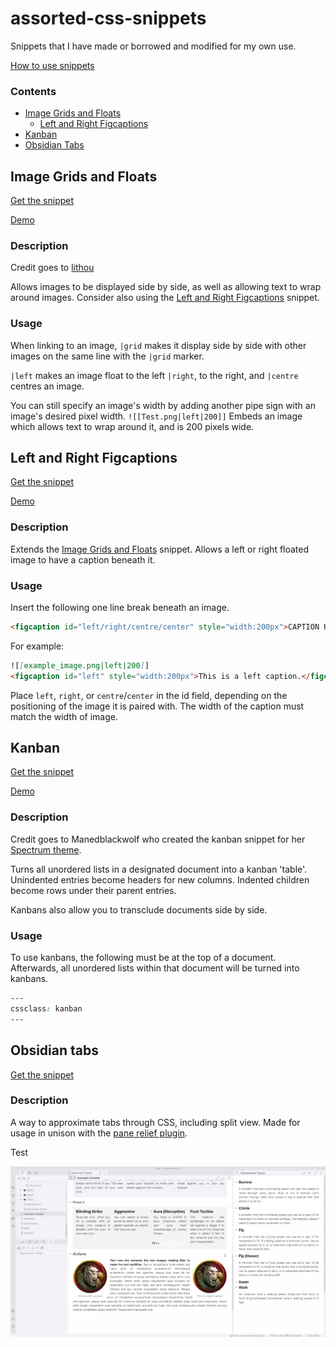 # assorted-css-snippets
Snippets that I have made or borrowed and modified for my own use.

[How to use snippets](https://i.imgur.com/aB3eMRn.mp4)

### Contents
- [Image Grids and Floats](#image-grids-and-floats)
  - [Left and Right Figcaptions](#left-and-right-figcaptions) 
- [Kanban](#kanban)
- [Obsidian Tabs](#obsidian-tabs)

## Image Grids and Floats
[Get the snippet](https://raw.githubusercontent.com/gitobsidiantutorial/assorted-css-snippets/main/img-grids-floats.css)

[Demo](https://user-images.githubusercontent.com/81381984/113347719-dde11e80-9335-11eb-9fde-0ae229fed54f.png)


### Description
Credit goes to [lithou](https://github.com/Lithou/Sandbox)

Allows images to be displayed side by side, as well as allowing text to wrap around images. Consider also using the [Left and Right Figcaptions](#left-and-right-figcaptions) snippet.

### Usage
When linking to an image, `|grid` makes it display side by side with other images on the same line with the `|grid` marker.

`|left` makes an image float to the left `|right`, to the right, and `|centre` centres an image.

You can still specify an image's width by adding another pipe sign with an image's desired pixel width. `![[Test.png|left|200]]` Embeds an image which allows text to wrap around it, and is 200 pixels wide.

## Left and Right Figcaptions
[Get the snippet](https://raw.githubusercontent.com/gitobsidiantutorial/assorted-css-snippets/main/figcaptions.css)

[Demo](https://i.imgur.com/zY1Gy4g.mp4)
### Description
Extends the [Image Grids and Floats](#image-grids-and-floats) snippet. Allows a left or right floated image to have a caption beneath it.
### Usage
Insert the following one line break beneath an image.

```markdown
<figcaption id="left/right/centre/center" style="width:200px">CAPTION HERE.</figcaption> 
```
For example:
```markdown
![[example_image.png|left|200]]
<figcaption id="left" style="width:200px">This is a left caption.</figcaption> 
```
Place `left`, `right`, or `centre`/`center` in the id field, depending on the positioning of the image it is paired with. The width of the caption must match the width of image.


## Kanban
[Get the snippet](https://raw.githubusercontent.com/gitobsidiantutorial/assorted-css-snippets/main/kanban.css)

[Demo](https://i.imgur.com/JZQZKKD.mp4)

### Description
Credit goes to Manedblackwolf who created the kanban snippet for her [Spectrum theme](https://github.com/Braweria/Spectrum).

Turns all unordered lists in a designated document into a kanban 'table'. Unindented entries become headers for new columns. Indented children become rows under their parent entries.

Kanbans also allow you to transclude documents side by side.

### Usage
To use kanbans, the following must be at the top of a document. Afterwards, all unordered lists within that document will be turned into kanbans.

```css
---
cssclass: kanban
---
```

## Obsidian tabs
[Get the snippet](https://github.com/gitobsidiantutorial/obsidian-tabs/blob/main/README.md)

### Description
A way to approximate tabs through CSS, including split view. Made for usage in unison with the [pane relief plugin](https://github.com/pjeby/pane-relief).

Test


![image](https://raw.githubusercontent.com/foreveryone1/ObsidianNotes/master/obsidian.md/Attachments/ezgif-3-4f6488dbd85d.webp)
